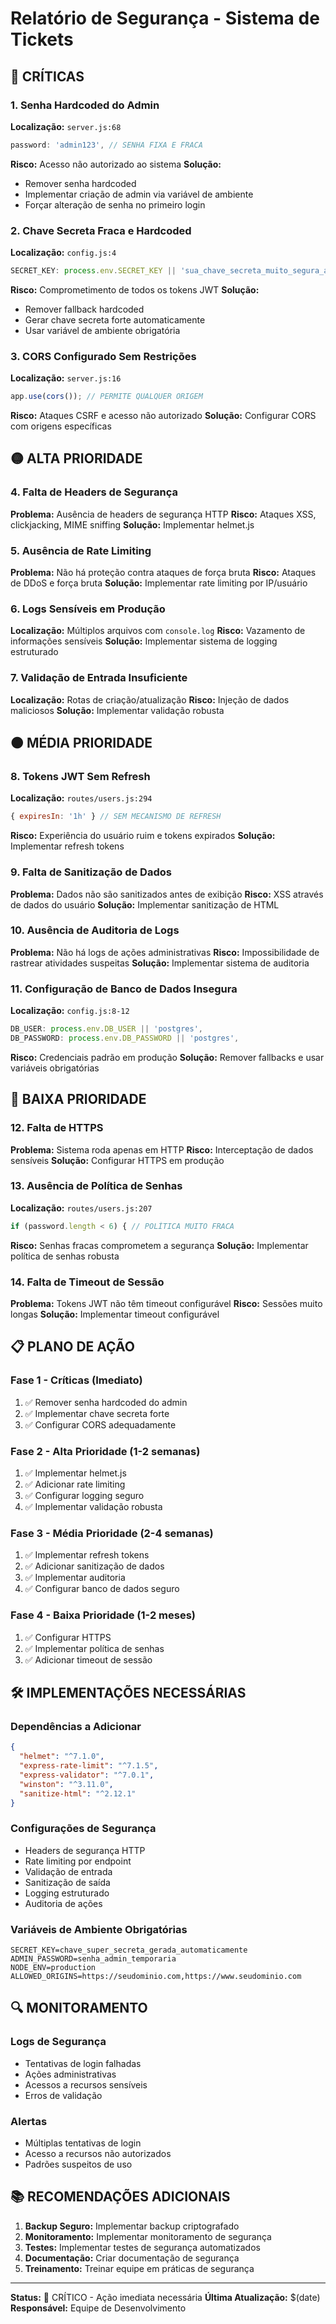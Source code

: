 # Relatório de Segurança - Sistema de Tickets

## 🔴 CRÍTICAS

### 1. Senha Hardcoded do Admin
**Localização:** `server.js:68`
```javascript
password: 'admin123', // SENHA FIXA E FRACA
```
**Risco:** Acesso não autorizado ao sistema
**Solução:** 
- Remover senha hardcoded
- Implementar criação de admin via variável de ambiente
- Forçar alteração de senha no primeiro login

### 2. Chave Secreta Fraca e Hardcoded
**Localização:** `config.js:4`
```javascript
SECRET_KEY: process.env.SECRET_KEY || 'sua_chave_secreta_muito_segura_aqui_2024',
```
**Risco:** Comprometimento de todos os tokens JWT
**Solução:**
- Remover fallback hardcoded
- Gerar chave secreta forte automaticamente
- Usar variável de ambiente obrigatória

### 3. CORS Configurado Sem Restrições
**Localização:** `server.js:16`
```javascript
app.use(cors()); // PERMITE QUALQUER ORIGEM
```
**Risco:** Ataques CSRF e acesso não autorizado
**Solução:** Configurar CORS com origens específicas

## 🟡 ALTA PRIORIDADE

### 4. Falta de Headers de Segurança
**Problema:** Ausência de headers de segurança HTTP
**Risco:** Ataques XSS, clickjacking, MIME sniffing
**Solução:** Implementar helmet.js

### 5. Ausência de Rate Limiting
**Problema:** Não há proteção contra ataques de força bruta
**Risco:** Ataques de DDoS e força bruta
**Solução:** Implementar rate limiting por IP/usuário

### 6. Logs Sensíveis em Produção
**Localização:** Múltiplos arquivos com `console.log`
**Risco:** Vazamento de informações sensíveis
**Solução:** Implementar sistema de logging estruturado

### 7. Validação de Entrada Insuficiente
**Localização:** Rotas de criação/atualização
**Risco:** Injeção de dados maliciosos
**Solução:** Implementar validação robusta

## 🟠 MÉDIA PRIORIDADE

### 8. Tokens JWT Sem Refresh
**Localização:** `routes/users.js:294`
```javascript
{ expiresIn: '1h' } // SEM MECANISMO DE REFRESH
```
**Risco:** Experiência do usuário ruim e tokens expirados
**Solução:** Implementar refresh tokens

### 9. Falta de Sanitização de Dados
**Problema:** Dados não são sanitizados antes de exibição
**Risco:** XSS através de dados do usuário
**Solução:** Implementar sanitização de HTML

### 10. Ausência de Auditoria de Logs
**Problema:** Não há logs de ações administrativas
**Risco:** Impossibilidade de rastrear atividades suspeitas
**Solução:** Implementar sistema de auditoria

### 11. Configuração de Banco de Dados Insegura
**Localização:** `config.js:8-12`
```javascript
DB_USER: process.env.DB_USER || 'postgres',
DB_PASSWORD: process.env.DB_PASSWORD || 'postgres',
```
**Risco:** Credenciais padrão em produção
**Solução:** Remover fallbacks e usar variáveis obrigatórias

## 🔵 BAIXA PRIORIDADE

### 12. Falta de HTTPS
**Problema:** Sistema roda apenas em HTTP
**Risco:** Interceptação de dados sensíveis
**Solução:** Configurar HTTPS em produção

### 13. Ausência de Política de Senhas
**Localização:** `routes/users.js:207`
```javascript
if (password.length < 6) { // POLÍTICA MUITO FRACA
```
**Risco:** Senhas fracas comprometem a segurança
**Solução:** Implementar política de senhas robusta

### 14. Falta de Timeout de Sessão
**Problema:** Tokens JWT não têm timeout configurável
**Risco:** Sessões muito longas
**Solução:** Implementar timeout configurável

## 📋 PLANO DE AÇÃO

### Fase 1 - Críticas (Imediato)
1. ✅ Remover senha hardcoded do admin
2. ✅ Implementar chave secreta forte
3. ✅ Configurar CORS adequadamente

### Fase 2 - Alta Prioridade (1-2 semanas)
1. ✅ Implementar helmet.js
2. ✅ Adicionar rate limiting
3. ✅ Configurar logging seguro
4. ✅ Implementar validação robusta

### Fase 3 - Média Prioridade (2-4 semanas)
1. ✅ Implementar refresh tokens
2. ✅ Adicionar sanitização de dados
3. ✅ Implementar auditoria
4. ✅ Configurar banco de dados seguro

### Fase 4 - Baixa Prioridade (1-2 meses)
1. ✅ Configurar HTTPS
2. ✅ Implementar política de senhas
3. ✅ Adicionar timeout de sessão

## 🛠️ IMPLEMENTAÇÕES NECESSÁRIAS

### Dependências a Adicionar
```json
{
  "helmet": "^7.1.0",
  "express-rate-limit": "^7.1.5",
  "express-validator": "^7.0.1",
  "winston": "^3.11.0",
  "sanitize-html": "^2.12.1"
}
```

### Configurações de Segurança
- Headers de segurança HTTP
- Rate limiting por endpoint
- Validação de entrada
- Sanitização de saída
- Logging estruturado
- Auditoria de ações

### Variáveis de Ambiente Obrigatórias
```env
SECRET_KEY=chave_super_secreta_gerada_automaticamente
ADMIN_PASSWORD=senha_admin_temporaria
NODE_ENV=production
ALLOWED_ORIGINS=https://seudominio.com,https://www.seudominio.com
```

## 🔍 MONITORAMENTO

### Logs de Segurança
- Tentativas de login falhadas
- Ações administrativas
- Acessos a recursos sensíveis
- Erros de validação

### Alertas
- Múltiplas tentativas de login
- Acesso a recursos não autorizados
- Padrões suspeitos de uso

## 📚 RECOMENDAÇÕES ADICIONAIS

1. **Backup Seguro:** Implementar backup criptografado
2. **Monitoramento:** Implementar monitoramento de segurança
3. **Testes:** Implementar testes de segurança automatizados
4. **Documentação:** Criar documentação de segurança
5. **Treinamento:** Treinar equipe em práticas de segurança

---

**Status:** 🔴 CRÍTICO - Ação imediata necessária
**Última Atualização:** $(date)
**Responsável:** Equipe de Desenvolvimento
